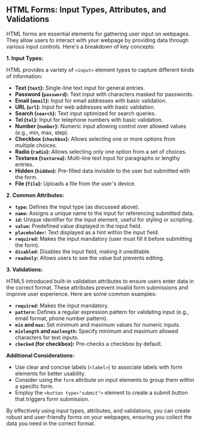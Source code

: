 ## HTML Forms: Input Types, Attributes, and Validations

HTML forms are essential elements for gathering user input on webpages. They allow users to interact with your webpage by providing data through various input controls. Here's a breakdown of key concepts:

**1. Input Types:**

HTML provides a variety of `<input>` element types to capture different kinds of information:

* **Text (`text`):** Single-line text input for general entries.
* **Password (`password`):** Text input with characters masked for passwords.
* **Email (`email`):** Input for email addresses with basic validation.
* **URL (`url`):** Input for web addresses with basic validation.
* **Search (`search`):** Text input optimized for search queries.
* **Tel (`tel`):** Input for telephone numbers with basic validation.
* **Number (`number`):** Numeric input allowing control over allowed values (e.g., min, max, step).
* **Checkbox (`checkbox`):** Allows selecting one or more options from multiple choices.
* **Radio (`radio`):** Allows selecting only one option from a set of choices.
* **Textarea (`textarea`):** Multi-line text input for paragraphs or lengthy entries.
* **Hidden (`hidden`):** Pre-filled data invisible to the user but submitted with the form.
* **File (`file`):** Uploads a file from the user's device.

**2. Common Attributes:**

* **`type`:** Defines the input type (as discussed above).
* **`name`:** Assigns a unique name to the input for referencing submitted data.
* **`id`:** Unique identifier for the input element, useful for styling or scripting.
* **`value`:** Predefined value displayed in the input field.
* **`placeholder`:** Text displayed as a hint within the input field.
* **`required`:** Makes the input mandatory (user must fill it before submitting the form).
* **`disabled`:** Disables the input field, making it uneditable.
* **`readonly`:** Allows users to see the value but prevents editing.

**3. Validations:**

HTML5 introduced built-in validation attributes to ensure users enter data in the correct format. These attributes prevent invalid form submissions and improve user experience. Here are some common examples:

* **`required`:** Makes the input mandatory.
* **`pattern`:** Defines a regular expression pattern for validating input (e.g., email format, phone number pattern).
* **`min` and `max`:** Set minimum and maximum values for numeric inputs.
* **`minlength` and `maxlength`:** Specify minimum and maximum allowed characters for text inputs.
* **`checked` (for checkbox):** Pre-checks a checkbox by default.

**Additional Considerations:**

* Use clear and concise labels (`<label>`) to associate labels with form elements for better usability.
* Consider using the `form` attribute on input elements to group them within a specific form.
* Employ the `<button type="submit">` element to create a submit button that triggers form submission.

By effectively using input types, attributes, and validations, you can create robust and user-friendly forms on your webpages, ensuring you collect the data you need in the correct format.